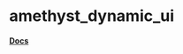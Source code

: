 # amethyst_dynamic_ui

#### [Docs](https://wingertge.github.io/amethyst_dynamic_ui/amethyst_dynamic_ui/index.html)